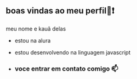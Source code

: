 ## boas vindas ao meu perfil🤯❗

meu nome e kauã delas 

- estou na alura
- estou desenvolvendo na linguagem javascript

- ### voce entrar em contato comigo 📫

